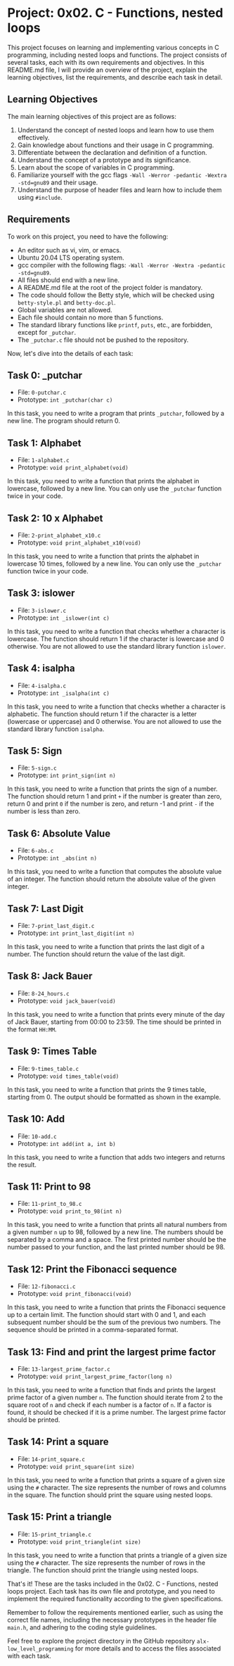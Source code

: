 # Project: 0x02. C - Functions, nested loops

This project focuses on learning and implementing various concepts in C programming, including nested loops and functions. The project consists of several tasks, each with its own requirements and objectives. In this README.md file, I will provide an overview of the project, explain the learning objectives, list the requirements, and describe each task in detail.

## Learning Objectives

The main learning objectives of this project are as follows:

1. Understand the concept of nested loops and learn how to use them effectively.
2. Gain knowledge about functions and their usage in C programming.
3. Differentiate between the declaration and definition of a function.
4. Understand the concept of a prototype and its significance.
5. Learn about the scope of variables in C programming.
6. Familiarize yourself with the gcc flags `-Wall -Werror -pedantic -Wextra -std=gnu89` and their usage.
7. Understand the purpose of header files and learn how to include them using `#include`.

## Requirements

To work on this project, you need to have the following:

- An editor such as vi, vim, or emacs.
- Ubuntu 20.04 LTS operating system.
- gcc compiler with the following flags: `-Wall -Werror -Wextra -pedantic -std=gnu89`.
- All files should end with a new line.
- A README.md file at the root of the project folder is mandatory.
- The code should follow the Betty style, which will be checked using `betty-style.pl` and `betty-doc.pl`.
- Global variables are not allowed.
- Each file should contain no more than 5 functions.
- The standard library functions like `printf`, `puts`, etc., are forbidden, except for `_putchar`.
- The `_putchar.c` file should not be pushed to the repository.

Now, let's dive into the details of each task:

## Task 0: _putchar

- File: `0-putchar.c`
- Prototype: `int _putchar(char c)`

In this task, you need to write a program that prints `_putchar`, followed by a new line. The program should return 0.

## Task 1: Alphabet

- File: `1-alphabet.c`
- Prototype: `void print_alphabet(void)`

In this task, you need to write a function that prints the alphabet in lowercase, followed by a new line. You can only use the `_putchar` function twice in your code.

## Task 2: 10 x Alphabet

- File: `2-print_alphabet_x10.c`
- Prototype: `void print_alphabet_x10(void)`

In this task, you need to write a function that prints the alphabet in lowercase 10 times, followed by a new line. You can only use the `_putchar` function twice in your code.

## Task 3: islower

- File: `3-islower.c`
- Prototype: `int _islower(int c)`

In this task, you need to write a function that checks whether a character is lowercase. The function should return 1 if the character is lowercase and 0 otherwise. You are not allowed to use the standard library function `islower`.

## Task 4: isalpha

- File: `4-isalpha.c`
- Prototype: `int _isalpha(int c)`

In this task, you need to write a function that checks whether a character is alphabetic. The function should return 1 if the character is a letter (lowercase or uppercase) and 0 otherwise. You are not allowed to use the standard library function `isalpha`.

## Task 5: Sign

- File: `5-sign.c`
- Prototype: `int print_sign(int n)`

In this task, you need to write a function that prints the sign of a number. The function should return 1 and print `+` if the number is greater than zero, return 0 and print `0` if the number is zero, and return -1 and print `-` if the number is less than zero.

## Task 6: Absolute Value

- File: `6-abs.c`
- Prototype: `int _abs(int n)`

In this task, you need to write a function that computes the absolute value of an integer. The function should return the absolute value of the given integer.

## Task 7: Last Digit

- File: `7-print_last_digit.c`
- Prototype: `int print_last_digit(int n)`

In this task, you need to write a function that prints the last digit of a number. The function should return the value of the last digit.

## Task 8: Jack Bauer

- File: `8-24_hours.c`
- Prototype: `void jack_bauer(void)`

In this task, you need to write a function that prints every minute of the day of Jack Bauer, starting from 00:00 to 23:59. The time should be printed in the format `HH:MM`.

## Task 9: Times Table

- File: `9-times_table.c`
- Prototype: `void times_table(void)`

In this task, you need to write a function that prints the 9 times table, starting from 0. The output should be formatted as shown in the example.

## Task 10: Add

- File: `10-add.c`
- Prototype: `int add(int a, int b)`

In this task, you need to write a function that adds two integers and returns the result.

## Task 11: Print to 98

- File: `11-print_to_98.c`
- Prototype: `void print_to_98(int n)`

In this task, you need to write a function that prints all natural numbers from a given number `n` up to 98, followed by a new line. The numbers should be separated by a comma and a space. The first printed number should be the number passed to your function, and the last printed number should be 98.

## Task 12: Print the Fibonacci sequence

- File: `12-fibonacci.c`
- Prototype: `void print_fibonacci(void)`

In this task, you need to write a function that prints the Fibonacci sequence up to a certain limit. The function should start with 0 and 1, and each subsequent number should be the sum of the previous two numbers. The sequence should be printed in a comma-separated format.

## Task 13: Find and print the largest prime factor

- File: `13-largest_prime_factor.c`
- Prototype: `void print_largest_prime_factor(long n)`

In this task, you need to write a function that finds and prints the largest prime factor of a given number `n`. The function should iterate from 2 to the square root of `n` and check if each number is a factor of `n`. If a factor is found, it should be checked if it is a prime number. The largest prime factor should be printed.

## Task 14: Print a square

- File: `14-print_square.c`
- Prototype: `void print_square(int size)`

In this task, you need to write a function that prints a square of a given size using the `#` character. The size represents the number of rows and columns in the square. The function should print the square using nested loops.

## Task 15: Print a triangle

- File: `15-print_triangle.c`
- Prototype: `void print_triangle(int size)`

In this task, you need to write a function that prints a triangle of a given size using the `#` character. The size represents the number of rows in the triangle. The function should print the triangle using nested loops.

That's it! These are the tasks included in the 0x02. C - Functions, nested loops project. Each task has its own file and prototype, and you need to implement the required functionality according to the given specifications.

Remember to follow the requirements mentioned earlier, such as using the correct file names, including the necessary prototypes in the header file `main.h`, and adhering to the coding style guidelines.

Feel free to explore the project directory in the GitHub repository `alx-low_level_programming` for more details and to access the files associated with each task.
